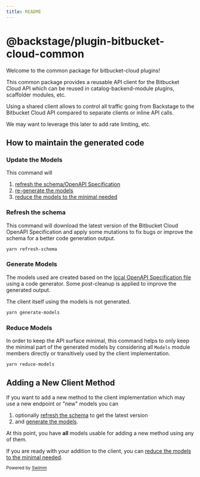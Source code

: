 ```yaml
---
title: README
---
```

# @backstage/plugin-bitbucket-cloud-common

Welcome to the common package for bitbucket-cloud plugins!

This common package provides a reusable API client for the Bitbucket Cloud API which can be reused in catalog-backend-module plugins, scaffolder modules, etc.

Using a shared client allows to control all traffic going from Backstage to the Bitbucket Cloud API compared to separate clients or inline API calls.

We may want to leverage this later to add rate limiting, etc.

## How to maintain the generated code

### Update the Models

This command will

1. [refresh the schema/OpenAPI Specification](#refresh-the-schema)
2. [re-generate the models](#generate-models)
3. [reduce the models to the minimal needed](#reduce-models)

### Refresh the schema

This command will download the latest version of the Bitbucket Cloud OpenAPI Specification and apply some mutations to fix bugs or improve the schema for a better code generation output.

```sh
yarn refresh-schema
```

### Generate Models

The models used are created based on the [local OpenAPI Specification file](bitbucket-cloud.oas.json) using a code generator. Some post-cleanup is applied to improve the generated output.

The client itself using the models is not generated.

```sh
yarn generate-models
```

### Reduce Models

In order to keep the API surface minimal, this command helps to only keep the minimal part of the generated models by considering all `Models` module members directly or transitively used by the client implementation.

```sh
yarn reduce-models
```

## Adding a New Client Method

If you want to add a new method to the client implementation which may use a new endpoint or "new" models you can

1. optionally [refresh the schema](#refresh-the-schema) to get the latest version
2. and [generate the models](#generate-models).

At this point, you have **all** models usable for adding a new method using any of them.

If you are ready with your addition to the client, you can [reduce the models to the minimal needed](#reduce-models).

<SwmMeta version="3.0.0"><sup>Powered by [Swimm](https://app.swimm.io/)</sup></SwmMeta>

